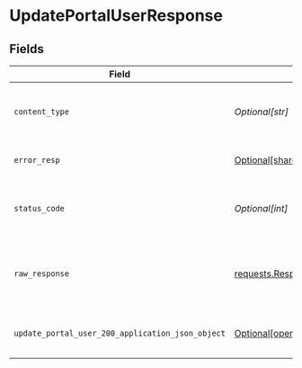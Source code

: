 # UpdatePortalUserResponse


## Fields

| Field                                                                                                                        | Type                                                                                                                         | Required                                                                                                                     | Description                                                                                                                  |
| ---------------------------------------------------------------------------------------------------------------------------- | ---------------------------------------------------------------------------------------------------------------------------- | ---------------------------------------------------------------------------------------------------------------------------- | ---------------------------------------------------------------------------------------------------------------------------- |
| `content_type`                                                                                                               | *Optional[str]*                                                                                                              | :heavy_check_mark:                                                                                                           | HTTP response content type for this operation                                                                                |
| `error_resp`                                                                                                                 | [Optional[shared.ErrorResp]](undefined/models/shared/errorresp.md)                                                           | :heavy_minus_sign:                                                                                                           | Could not authenticate the user                                                                                              |
| `status_code`                                                                                                                | *Optional[int]*                                                                                                              | :heavy_check_mark:                                                                                                           | HTTP response status code for this operation                                                                                 |
| `raw_response`                                                                                                               | [requests.Response](https://requests.readthedocs.io/en/latest/api/#requests.Response)                                        | :heavy_minus_sign:                                                                                                           | Raw HTTP response; suitable for custom response parsing                                                                      |
| `update_portal_user_200_application_json_object`                                                                             | [Optional[operations.UpdatePortalUser200ApplicationJSON]](undefined/models/operations/updateportaluser200applicationjson.md) | :heavy_minus_sign:                                                                                                           | The portal user updated successfully.                                                                                        |